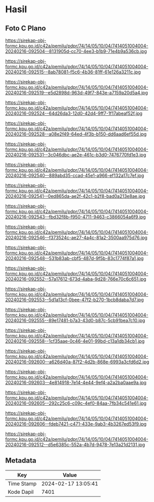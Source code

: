 # Hasil

## Foto C Plano

https://sirekap-obj-formc.kpu.go.id/c42a/pemilu/pdpr/74/14/05/10/04/7414051004004-20240216-092504--8131905d-cc70-4ee3-b1b9-71e4b9a536cb.jpg

https://sirekap-obj-formc.kpu.go.id/c42a/pemilu/pdpr/74/14/05/10/04/7414051004004-20240216-092515--8ab78081-f5c6-4b36-81ff-61e126a3211c.jpg

https://sirekap-obj-formc.kpu.go.id/c42a/pemilu/pdpr/74/14/05/10/04/7414051004004-20240216-092519--e5d2898d-963d-49f7-843e-a7159a20d5a4.jpg

https://sirekap-obj-formc.kpu.go.id/c42a/pemilu/pdpr/74/14/05/10/04/7414051004004-20240216-092524--64d26da3-12d0-42d4-9ff7-1f17abeaf52f.jpg

https://sirekap-obj-formc.kpu.go.id/c42a/pemilu/pdpr/74/14/05/10/04/7414051004004-20240216-092528--a08e2f49-64ed-4f3b-b150-dd6aad6ef55d.jpg

https://sirekap-obj-formc.kpu.go.id/c42a/pemilu/pdpr/74/14/05/10/04/7414051004004-20240216-092531--3c046dbc-ae2e-461c-b3d0-7476770fd1e3.jpg

https://sirekap-obj-formc.kpu.go.id/c42a/pemilu/pdpr/74/14/05/10/04/7414051004004-20240216-092540--889abd35-ccad-45e1-a966-ef132a17c7ef.jpg

https://sirekap-obj-formc.kpu.go.id/c42a/pemilu/pdpr/74/14/05/10/04/7414051004004-20240216-092541--0ed865da-ae2f-42c1-b2f8-bad0a213e8ae.jpg

https://sirekap-obj-formc.kpu.go.id/c42a/pemilu/pdpr/74/14/05/10/04/7414051004004-20240216-092543--fbd32f8b-f950-4711-9463-c3866054a6f9.jpg

https://sirekap-obj-formc.kpu.go.id/c42a/pemilu/pdpr/74/14/05/10/04/7414051004004-20240216-092546--f373524c-ae27-4a4c-81a2-3500aa975d76.jpg

https://sirekap-obj-formc.kpu.go.id/c42a/pemilu/pdpr/74/14/05/10/04/7414051004004-20240216-092548--531b83ab-cbf5-487d-9f5b-83c1774f87a1.jpg

https://sirekap-obj-formc.kpu.go.id/c42a/pemilu/pdpr/74/14/05/10/04/7414051004004-20240216-092552--57a17612-673d-4aba-9d28-766e70c6c651.jpg

https://sirekap-obj-formc.kpu.go.id/c42a/pemilu/pdpr/74/14/05/10/04/7414051004004-20240216-092553--5d1a13cf-0bee-47f2-b270-1bcb8daba7d7.jpg

https://sirekap-obj-formc.kpu.go.id/c42a/pemilu/pdpr/74/14/05/10/04/7414051004004-20240216-092555--89e17481-b7a3-43d0-b87c-5cb91bea7c10.jpg

https://sirekap-obj-formc.kpu.go.id/c42a/pemilu/pdpr/74/14/05/10/04/7414051004004-20240216-092558--1cf35aae-0c46-4e01-99bd-c13a1db34cb1.jpg

https://sirekap-obj-formc.kpu.go.id/c42a/pemilu/pdpr/74/14/05/10/04/7414051004004-20240216-092600--a626d40a-87f2-4d2b-868e-6993a3cfd6d2.jpg

https://sirekap-obj-formc.kpu.go.id/c42a/pemilu/pdpr/74/14/05/10/04/7414051004004-20240216-092603--4e814918-7e14-4e44-9ef4-a2a2ba0aae9a.jpg

https://sirekap-obj-formc.kpu.go.id/c42a/pemilu/pdpr/74/14/05/10/04/7414051004004-20240216-092605--292c25c6-c09c-4ef0-84aa-7fb34c541e61.jpg

https://sirekap-obj-formc.kpu.go.id/c42a/pemilu/pdpr/74/14/05/10/04/7414051004004-20240216-092606--fdeb7421-c471-433e-9ab3-4b3267ed53f9.jpg

https://sirekap-obj-formc.kpu.go.id/c42a/pemilu/pdpr/74/14/05/10/04/7414051004004-20240216-092512--d5e6385c-552a-4b7d-9478-7e13a21d2131.jpg


## Metadata

| Key        | Value               |
| ---------- | ------------------- |
| Time Stamp | 2024-02-17 13:05:41 |
| Kode Dapil | 7401                |




